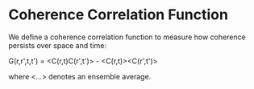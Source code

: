 # Coherence Correlation Function

We define a coherence correlation function to measure how coherence
persists over space and time:

G(r,r\',t,t\') = \<C(r,t)C(r\',t\')\> - \<C(r,t)\>\<C(r\',t\')\>

where \<\...\> denotes an ensemble average.